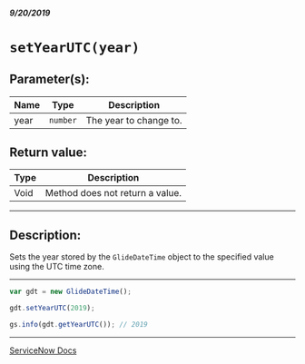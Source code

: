 ##### 9/20/2019
# `setYearUTC(year)`

## Parameter(s):
| Name | Type | Description |
|---|---|---|
| year | `number` | The year to change to. |

## Return value:
| Type | Description |
|---|---|
| Void | Method does not return a value. |

---

## Description:
Sets the year stored by the `GlideDateTime` object to the specified value using the UTC time zone.

---

```js
var gdt = new GlideDateTime();

gdt.setYearUTC(2019);

gs.info(gdt.getYearUTC()); // 2019
```

---

[ServiceNow Docs](https://developer.servicenow.com/app.do#!/api_doc?v=newyork&id=r_ScopedGlideDateTimeSetYearUTC_Number)